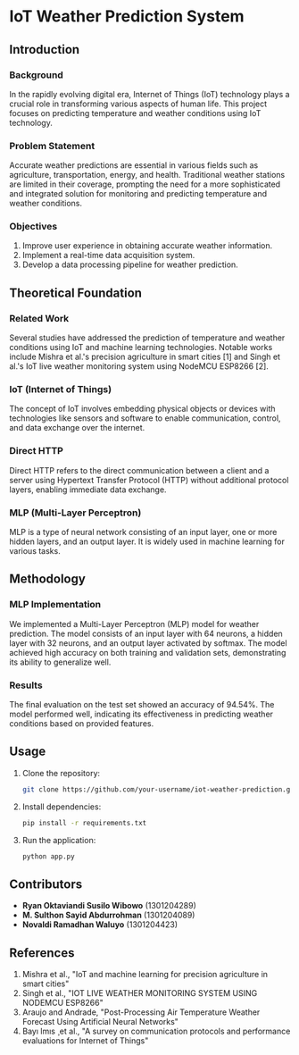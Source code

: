 # IoT Weather Prediction System

## Introduction

### Background

In the rapidly evolving digital era, Internet of Things (IoT) technology plays a crucial role in transforming various aspects of human life. This project focuses on predicting temperature and weather conditions using IoT technology.

### Problem Statement

Accurate weather predictions are essential in various fields such as agriculture, transportation, energy, and health. Traditional weather stations are limited in their coverage, prompting the need for a more sophisticated and integrated solution for monitoring and predicting temperature and weather conditions.

### Objectives

1. Improve user experience in obtaining accurate weather information.
2. Implement a real-time data acquisition system.
3. Develop a data processing pipeline for weather prediction.

## Theoretical Foundation

### Related Work

Several studies have addressed the prediction of temperature and weather conditions using IoT and machine learning technologies. Notable works include Mishra et al.'s precision agriculture in smart cities [1] and Singh et al.'s IoT live weather monitoring system using NodeMCU ESP8266 [2].

### IoT (Internet of Things)

The concept of IoT involves embedding physical objects or devices with technologies like sensors and software to enable communication, control, and data exchange over the internet.

### Direct HTTP

Direct HTTP refers to the direct communication between a client and a server using Hypertext Transfer Protocol (HTTP) without additional protocol layers, enabling immediate data exchange.

### MLP (Multi-Layer Perceptron)

MLP is a type of neural network consisting of an input layer, one or more hidden layers, and an output layer. It is widely used in machine learning for various tasks.

## Methodology

### MLP Implementation

We implemented a Multi-Layer Perceptron (MLP) model for weather prediction. The model consists of an input layer with 64 neurons, a hidden layer with 32 neurons, and an output layer activated by softmax. The model achieved high accuracy on both training and validation sets, demonstrating its ability to generalize well.

### Results

The final evaluation on the test set showed an accuracy of 94.54%. The model performed well, indicating its effectiveness in predicting weather conditions based on provided features.

## Usage

1. Clone the repository:

   ```bash
   git clone https://github.com/your-username/iot-weather-prediction.git

2. Install dependencies:

   ```bash
   pip install -r requirements.txt

3. Run the application:

   ```bash
   python app.py

## Contributors

- **Ryan Oktaviandi Susilo Wibowo** (1301204289)
- **M. Sulthon Sayid Abdurrohman** (1301204089)
- **Novaldi Ramadhan Waluyo** (1301204423)

## References

1. Mishra et al., "IoT and machine learning for precision agriculture in smart cities"
2. Singh et al., "IOT LIVE WEATHER MONITORING SYSTEM USING NODEMCU ESP8266"
3. Araujo and Andrade, "Post-Processing Air Temperature Weather Forecast Using Artificial Neural Networks"
4. Bayı lmıs ̧ et al., "A survey on communication protocols and performance evaluations for Internet of Things"
